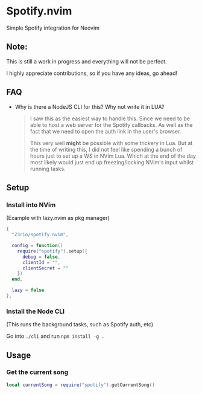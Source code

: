 # Spotify.nvim

Simple Spotify integration for Neovim

## Note:

This is still a work in progress and everything will not be perfect.

I highly appreciate contributions, so if you have any ideas, go ahead!

## FAQ

- Why is there a NodeJS CLI for this? Why not write it in LUA?
  > I saw this as the easiest way to handle this. Since we need to be able to host a web server for the Spotify callbacks.
  > As well as the fact that we need to open the auth link in the user's browser.
  >
  > This very well **might** be possible with some trickery in Lua. But at the time of writing this, I did not feel like spending a bunch of hours just to set up a WS in NVim Lua.
  > Which at the end of the day most likely would just end up freezing/locking NVim's input whilst running tasks.

## Setup

### Install into NVim

(Example with lazy.nvim as pkg manager)

```lua
{
  "Z3rio/spotify.nvim",

  config = function()
    require("spotify").setup({
      debug = false,
      clientId = "",
      clientSecret = ""
    })
  end,

  lazy = false
},
```

### Install the Node CLI

(This runs the background tasks, such as Spotify auth, etc)

Go into `./cli` and run `npm install -g .`

## Usage

### Get the current song

```lua
local currentSong = require("spotify").getCurrentSong()
```
